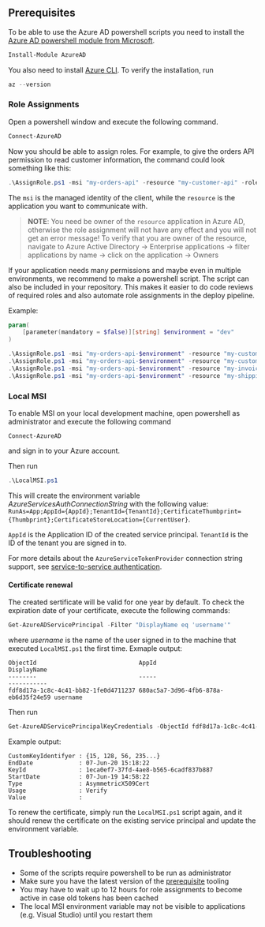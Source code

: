 ## Prerequisites

To be able to use the Azure AD powershell scripts you need to install the [Azure AD powershell module from Microsoft](https://docs.microsoft.com/en-us/powershell/module/azuread/?view=azureadps-2.0).

```powershell
Install-Module AzureAD
```

You also need to install [Azure CLI](https://docs.microsoft.com/en-us/cli/azure/install-azure-cli-windows?view=azure-cli-latest). To verify the installation, run

```powershell
az --version
```

### Role Assignments

Open a powershell window and execute the following command.

```powershell
Connect-AzureAD
```

Now you should be able to assign roles. For example, to give the orders API permission to read customer information, the command could look something like this:

```powershell
.\AssignRole.ps1 -msi "my-orders-api" -resource "my-customer-api" -role "customers.read"
```

The `msi` is the managed identity of the client, while the `resource` is the application you want to communicate with.

> **NOTE**: You need be owner of the `resource` application in Azure AD, otherwise the role assignment will not have any effect and you will not get an error message!
> To verify that you are owner of the resource, navigate to Azure Active Directory -> Enterprise applications -> filter applications by name -> click on the application -> Owners

If your application needs many permissions and maybe even in multiple environments, we recommend to make a powershell script. The script can also be included in your repository. This makes it easier to do code reviews of required roles and also automate role assignments in the deploy pipeline.

Example:

```powershell
param(
    [parameter(mandatory = $false)][string] $environment = "dev"
)

.\AssignRole.ps1 -msi "my-orders-api-$environment" -resource "my-customer-api-$environment" -role "customer.read"
.\AssignRole.ps1 -msi "my-orders-api-$environment" -resource "my-customer-api-$environment" -role "customer.read.sensitive"
.\AssignRole.ps1 -msi "my-orders-api-$environment" -resource "my-invoice-api-$environment" -role "payment.finalize"
.\AssignRole.ps1 -msi "my-orders-api-$environment" -resource "my-shipping-api-$environment" -role "parcel.create"
```

### Local MSI
To enable MSI on your local development machine, open powershell as administrator and execute the following command
```powerhell
Connect-AzureAD
```
and sign in to your Azure account.

Then run
```powershell
.\LocalMSI.ps1
```

This will create the environment variable *AzureServicesAuthConnectionString* with the following value: `RunAs=App;AppId={AppId};TenantId={TenantId};CertificateThumbprint={Thumbprint};CertificateStoreLocation={CurrentUser}`.

`AppId` is the Application ID of the created service principal. `TenantId` is the ID of the tenant you are signed in to.

For more details about the `AzureServiceTokenProvider` connection string support, see [service-to-service authentication](https://docs.microsoft.com/en-us/azure/key-vault/service-to-service-authentication#connection-string-support).

#### Certificate renewal
The created sertificate will be valid for one year by default. To check the expiration date of your certificate, execute the following commands:

```powershell
Get-AzureADServicePrincipal -Filter "DisplayName eq 'username'"
```
where *username* is the name of the user signed in to the machine that executed `LocalMSI.ps1` the first time.
Exmaple output:

```
ObjectId                             AppId                                DisplayName
--------                             -----                                -----------
fdf8d17a-1c8c-4c41-bb82-1fe0d4711237 680ac5a7-3d96-4fb6-878a-eb6d35f24e59 username
```

Then run
```powershell
Get-AzureADServicePrincipalKeyCredentials -ObjectId fdf8d17a-1c8c-4c41-bb82-1fe0d4711237
```
Example output:
```
CustomKeyIdentifyer : {15, 128, 56, 235...}
EndDate             : 07-Jun-20 15:18:22
KeyId               : 1eca0ef7-37fd-4ae8-b565-6cadf837b887
StartDate           : 07-Jun-19 14:58:22
Type                : AsymmetricX509Cert
Usage               : Verify
Value               :
```

To renew the certificate, simply run the `LocalMSI.ps1` script again, and it should renew the certificate on the existing service principal and update the environment variable.

## Troubleshooting
- Some of the scripts require powershell to be run as administrator
- Make sure you have the latest version of the [prerequisite](#prerequisites) tooling
- You may have to wait up to 12 hours for role assignments to become active in case old tokens has been cached
- The local MSI environment variable may not be visible to applications (e.g. Visual Studio) until you restart them
